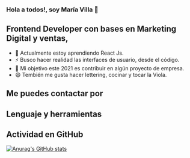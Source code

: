 ### Hola a todos!, soy María Villa 👋

## Frontend Developer con bases en Marketing Digital y ventas,
- 🌱 Actualmente estoy aprendiendo React Js. 
- ⚡ Busco hacer realidad las interfaces de usuario, desde el código.
- 👯 Mi objetivo este 2021 es contribuir en algún proyecto de empresa.
- 😄 Tembién me gusta hacer lettering, cocinar y tocar la Viola.

## Me puedes contactar por

## Lenguaje y herramientas

## Actividad en GitHub
[![Anurag's GitHub stats](https://github-readme-stats.vercel.app/api?username=anuraghazra)](https://github.com/kidaniland/github-readme-stats)
